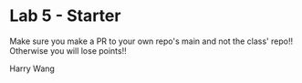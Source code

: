 # Lab 5 - Starter
Make sure you make a PR to your own repo's main and not the class' repo!! Otherwise you will lose points!!

Harry Wang